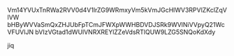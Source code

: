 Vm14YVUxTnRWa2RVV0d4V1lrZG9WRmxyVm5kVmJGcHlWV3RPVlZKclZqVlVW
bHByWVVaSmQxZHJUbFpTCmJFWXpWWHBDVDJSRk9WVlNiVVpyQ21WcVFUVlJN
bVIzVGtad1dWUlVNRXREYlZZeVdsRTlQUW9LZG5SNQoKdXdy

jiq